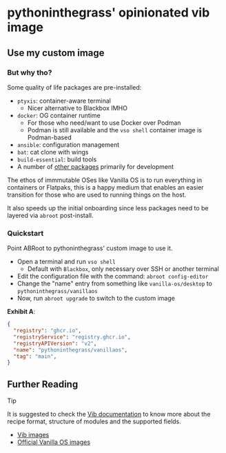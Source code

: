 # pythoninthegrass' opinionated vib image

## Use my custom image

### But why tho?

Some quality of life packages are pre-installed:

* `ptyxis`: container-aware terminal
  * Nicer alternative to Blackbox IMHO
* `docker`: OG container runtime
  * For those who need/want to use Docker over Podman
  * Podman is still available and the `vso shell` container image is Podman-based
* `ansible`: configuration management
* `bat`: cat clone with wings
* `build-essential`: build tools
* A number of [other packages](recipe.yml#L40-L74) primarily for development

The ethos of immmutable OSes like Vanilla OS is to run everything in containers or Flatpaks, this is a happy medium that enables an easier transition for those who are used to running things on the host.

It also speeds up the initial onboarding since less packages need to be layered via `abroot` post-install.

### Quickstart

Point ABRoot to pythoninthegrass' custom image to use it.

* Open a terminal and run `vso shell`
  * Default with `Blackbox`, only necessary over SSH or another terminal
* Edit the configuration file with the command: `abroot config-editor`
* Change the "name" entry from something like `vanilla-os/desktop` to `pythoninthegrass/vanillaos`
* Now, run `abroot upgrade` to switch to the custom image

**Exhibit A**:

```json
{
  "registry": "ghcr.io",
  "registryService": "registry.ghcr.io",
  "registryAPIVersion": "v2",
  "name": "pythoninthegrass/vanillaos",
  "tag": "main",
}
```

## Further Reading

> [!TIP]
> It is suggested to check the [Vib documentation](https://docs.vanillaos.org/collections/vib) to know more about the recipe format, structure of modules and the supported fields.

* [Vib images](https://github.com/Vanilla-OS/Vib)
* [Official Vanilla OS images](https://images.vanillaos.org)

